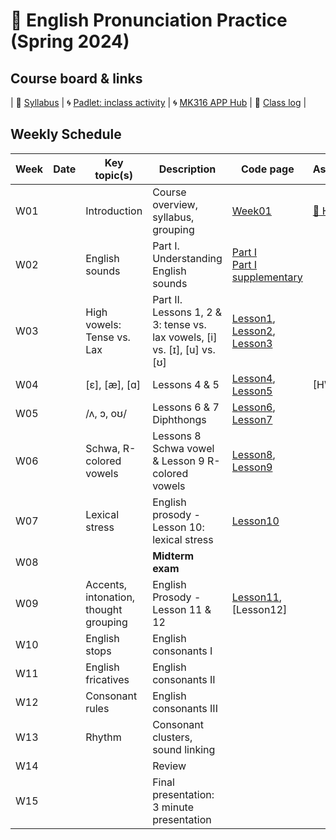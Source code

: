 # 🌿 English Pronunciation Practice (Spring 2024)

## Course board & links
| 💾 [Syllabus](https://github.com/MK316/Spring2024/raw/main/Engpro/Syllabus_Engpro_topost.pdf) | 🌀 [Padlet: inclass activity](https://padlet.com/mirankim316/S24Engpro) | 🌀 [MK316 APP Hub](https://mrkim21.github.io/classes/classmain.html) | 🌴 [Class log](https://github.com/MK316/Spring2024/blob/main/log-engpro.md) |

## Weekly Schedule

|Week|Date|Key topic(s)|Description|Code page|Assignments|
|--|--|--|--|--|--|
|W01||Introduction|Course overview, syllabus, grouping|[Week01](https://github.com/MK316/Spring2024/blob/main/Engpro/Engpro_W01.ipynb)|[🎯 HW01](https://github.com/MK316/Spring2024/blob/main/Engpro/data/HW01.md)|
|W02||English sounds|Part I. Understanding English sounds|[Part I](https://github.com/MK316/Spring2024/blob/main/Engpro/Engpro_Part01.ipynb)<br>[Part I supplementary](https://github.com/MK316/Spring2024/blob/main/Engpro/Engpro_Part1_sub.ipynb)||
|W03||High vowels: Tense vs. Lax|Part II. Lessons 1, 2 & 3: tense vs. lax vowels, [i] vs. [ɪ], [u] vs. [ʊ]|[Lesson1](https://github.com/MK316/Spring2024/blob/main/Engpro/Lesson01.ipynb), [Lesson2](https://github.com/MK316/Spring2024/blob/main/Engpro/Lesson02.ipynb), [Lesson3](https://github.com/MK316/Spring2024/blob/main/Engpro/Lesson03.ipynb)||
|W04||[ɛ], [æ], [ɑ]|Lessons 4 & 5 |[Lesson4](https://github.com/MK316/Spring2024/blob/main/Engpro/Lesson04.ipynb), [Lesson5](https://github.com/MK316/Spring2024/blob/main/Engpro/Lesson5.ipynb)|[HW02]|
|W05||/ʌ, ɔ, oʊ/|Lessons 6 & 7 Diphthongs|[Lesson6](https://github.com/MK316/Spring2024/blob/main/Engpro/Lesson6.ipynb), [Lesson7](https://github.com/MK316/Spring2024/blob/main/Engpro/Lesson7.ipynb)||
|W06||Schwa, R-colored vowels|Lessons 8 Schwa vowel & Lesson 9 R-colored vowels|[Lesson8](https://github.com/MK316/Spring2024/blob/main/Engpro/Lesson8.ipynb), [Lesson9](https://github.com/MK316/Spring2024/blob/main/Engpro/Lesson9.ipynb)||
|W07||Lexical stress|English prosody - Lesson 10: lexical stress|[Lesson10](https://github.com/MK316/Spring2024/blob/main/Engpro/Lesson10.ipynb)||
|W08|||**Midterm exam**|||
|W09||Accents, intonation, thought grouping|English Prosody - Lesson 11 & 12|[Lesson11](https://github.com/MK316/Spring2024/blob/main/Engpro/Lesson11.ipynb), [Lesson12]||
|W10||English stops|English consonants I|||
|W11||English fricatives|English consonants II|||
|W12||Consonant rules|English consonants III|||
|W13||Rhythm|Consonant clusters, sound linking|||
|W14|||Review|||
|W15|||Final presentation: 3 minute presentation|||
